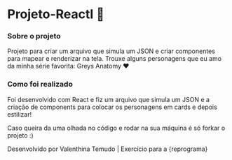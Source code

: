 # Projeto-ReactI 🤩

### Sobre o projeto
Projeto para criar um arquivo que simula um JSON e criar componentes para mapear e renderizar na tela. 
Trouxe alguns personagens que eu amo da minha série favorita: Greys Anatomy ❤️

### Como foi realizado
Foi desenvolvido com React e fiz um arquivo que simula um JSON e a criação de components para colocar os personagens em cards e depois estilizar!

Caso queira da uma olhada no código e rodar na sua máquina é só forkar o projeto :)

Desenvolvido por Valenthina Temudo | Exercício para a {reprograma}
